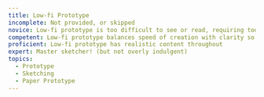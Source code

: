 ```yaml
---
title: Low-fi Prototype
incomplete: Not provided, or skipped
novice: Low-fi prototype is too difficult to see or read, requiring too much explanation to give good test results
competent: Low-fi prototype balances speed of creation with clarity so that ideas can be tested
proficient: Low-fi prototype has realistic content throughout
expert: Master sketcher! (but not overly indulgent)
topics:
  - Prototype
  - Sketching
  - Paper Prototype
---
```

